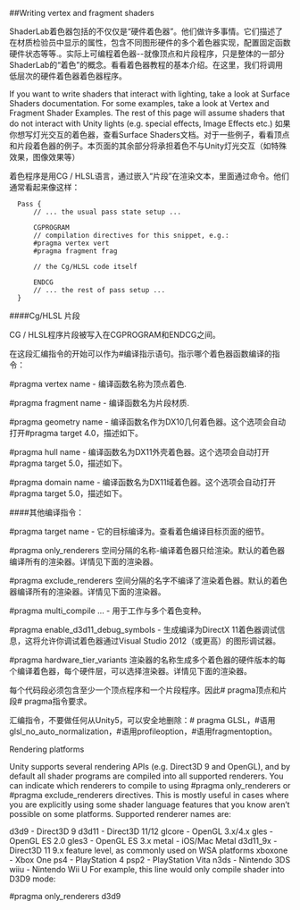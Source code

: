 ##Writing vertex and fragment shaders

ShaderLab着色器包括的不仅仅是“硬件着色器”。他们做许多事情。它们描述了在材质检验员中显示的属性，包含不同图形硬件的多个着色器实现，配置固定函数硬件状态等等.。实际上可编程着色器--就像顶点和片段程序，只是整体的一部分ShaderLab的“着色”的概念。看看着色器教程的基本介绍。在这里，我们将调用低层次的硬件着色器着色器程序。

If you want to write shaders that interact with lighting, take a look at Surface Shaders documentation. For some examples, take a look at Vertex and Fragment Shader Examples. The rest of this page will assume shaders that do not interact with Unity lights (e.g. special effects, Image Effects etc.)
如果你想写灯光交互的着色器，查看Surface Shaders文档。对于一些例子，看看顶点和片段着色器的例子。本页面的其余部分将承担着色不与Unity灯光交互（如特殊效果，图像效果等）

着色程序是用CG / HLSL语言，通过嵌入“片段”在渲染文本，里面通过命令。他们通常看起来像这样：

```
  Pass {
      // ... the usual pass state setup ...
      
      CGPROGRAM
      // compilation directives for this snippet, e.g.:
      #pragma vertex vert
      #pragma fragment frag
      
      // the Cg/HLSL code itself
      
      ENDCG
      // ... the rest of pass setup ...
  }
```

####Cg/HLSL 片段

CG / HLSL程序片段被写入在CGPROGRAM和ENDCG之间。

在这段汇编指令的开始可以作为#编译指示语句。指示哪个着色器函数编译的指令：

\#pragma vertex name - 编译函数名称为顶点着色.

\#pragma fragment name - 编译函数名为片段材质.

\#pragma geometry name - 编译函数名作为DX10几何着色器。这个选项会自动打开#pragma target 4.0，描述如下。

\#pragma hull name - 编译函数名为DX11外壳着色器。这个选项会自动打开#pragma target 5.0，描述如下。

\#pragma domain name - 编译函数名为DX11域着色器。这个选项会自动打开#pragma target 5.0，描述如下。

####其他编译指令：

\#pragma target name - 它的目标编译为。查看着色编译目标页面的细节。

\#pragma only_renderers 空间分隔的名称-编译着色器只给渲染。默认的着色器编译所有的渲染器。详情见下面的渲染器。

\#pragma exclude_renderers 空间分隔的名字不编译了渲染着色器。默认的着色器编译所有的渲染器。详情见下面的渲染器。

\#pragma multi_compile … - 用于工作与多个着色变种。

\#pragma enable_d3d11_debug_symbols - 生成编译为DirectX 11着色器调试信息，这将允许你调试着色器通过Visual Studio 2012（或更高）的图形调试器。

\#pragma hardware_tier_variants 渲染器的名称生成多个着色器的硬件版本的每个编译着色器，每个硬件层，可以选择渲染器。详情见下面的渲染器。

每个代码段必须包含至少一个顶点程序和一个片段程序。因此# pragma顶点和片段# pragma指令要求。

汇编指令，不要做任何从Unity5，可以安全地删除：# pragma GLSL，#语用glsl_no_auto_normalization，#语用profileoption，#语用fragmentoption。

Rendering platforms

Unity supports several rendering APIs (e.g. Direct3D 9 and OpenGL), and by default all shader programs are compiled into all supported renderers. You can indicate which renderers to compile to using #pragma only_renderers or #pragma exclude_renderers directives. This is mostly useful in cases where you are explicitly using some shader language features that you know aren’t possible on some platforms. Supported renderer names are:

d3d9 - Direct3D 9
d3d11 - Direct3D 11/12
glcore - OpenGL 3.x/4.x
gles - OpenGL ES 2.0
gles3 - OpenGL ES 3.x
metal - iOS/Mac Metal
d3d11_9x - Direct3D 11 9.x feature level, as commonly used on WSA platforms
xboxone - Xbox One
ps4 - PlayStation 4
psp2 - PlayStation Vita
n3ds - Nintendo 3DS
wiiu - Nintendo Wii U
For example, this line would only compile shader into D3D9 mode:

#pragma only_renderers d3d9